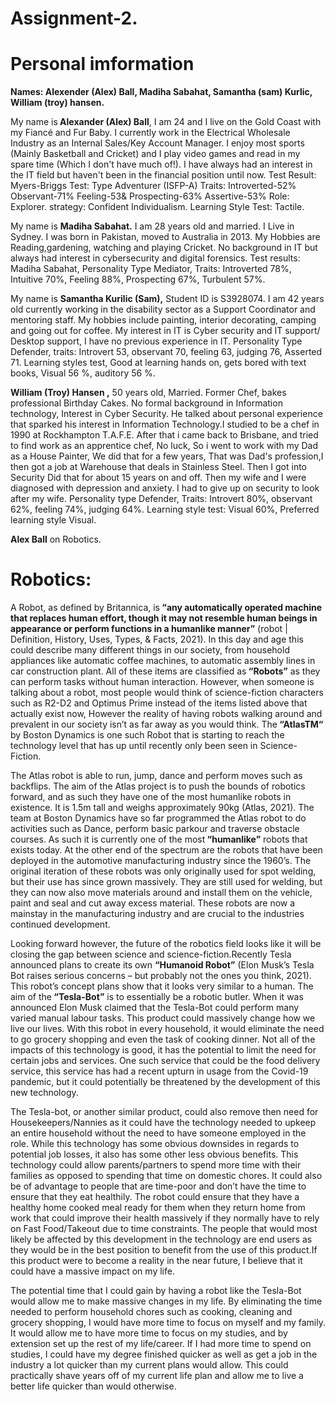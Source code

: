 # Assignment-2.
<!DOCTYPE html>
<html>
<head>
<title> Assignment-2</title>
 </head>
 <body>
   <h1>Personal imformation</h1>
<p><b> Names: Alexender (Alex) Ball, Madiha Sabahat, Samantha (sam) Kurlic, William (troy) hansen.</b>
  
  My name is<b> Alexander (Alex) Ball</b>, I am 24 and I live on the Gold Coast with my Fiancé and Fur Baby. I currently work in the Electrical Wholesale Industry as an Internal Sales/Key Account Manager. I enjoy most sports (Mainly Basketball and Cricket) and I play video games and read in my spare time (Which I don't have much of!). I have always had an interest in the IT field but haven't been in the financial position until now.
 Test Result: Myers-Briggs Test: Type Adventurer (ISFP-A) Traits: Introverted-52% Observant-71% Feeling-53& Prospecting-63% Assertive-53% Role: Explorer. strategy: Confident Individualism. Learning Style Test: Tactile.
  
  My name is <b>Madiha Sabahat.</b> I am 28 years old and married. I Live in Sydney. I was born in Pakistan, moved to Australia in 2013. My Hobbies are Reading,gardening, watching and playing Cricket.  No background in IT but always had interest in cybersecurity and digital forensics.
Test results: Madiha Sabahat, Personality Type Mediator, Traits: Introverted 78%, Intuitive 70%, Feeling 88%, Prospecting 67%, Turbulent 57%.
  
  My name is <b>Samantha Kurilic (Sam),</b> Student ID is S3928074. I am 42 years old currently working in the disability sector as a Support Coordinator and mentoring staff. My hobbies include painting, interior decorating, camping and going out for coffee. My interest in IT is Cyber security and IT support/ Desktop support, I have no previous experience in IT. 
Personality Type Defender, traits: Introvert 53, observant 70, feeling 63, judging 76, Asserted 71. Learning styles test, Good at learning hands on, gets bored with text books, Visual 56 %, auditory 56 %.
  
  <b>William (Troy) Hansen ,</b> 50 years old, Married. Former Chef, bakes professional Birthday Cakes. No formal background in Information technology, Interest in Cyber Security. He talked about personal experience that sparked his interest in Information Technology.I studied to be a chef in 1990 at Rockhampton T.A.F.E. After that i came back to Brisbane, and tried to find work as an apprentice chef, No luck, So i went to work with my Dad as a House Painter, We did that for a few years, That was Dad's profession,I then got a job at Warehouse that deals in Stainless Steel. Then I got into Security Did that for about 15 years on and off. Then my wife and I were diagnosed with depression and anxiety. I had to give up on security to look after my wife.
Personality type Defender, Traits: Introvert 80%, observant 62%, feeling 74%, judging 64%. Learning style test: Visual 60%, Preferred learning style Visual.</p>

  <p><b> Alex Ball</b> on Robotics.
  
  <h1>Robotics:</h1> 
<p> A Robot, as defined by Britannica, is<b> “any automatically operated machine that replaces human effort, though it may not resemble human beings in appearance or perform functions in a humanlike manner”</b> (robot | Definition, History, Uses, Types, & Facts, 2021). In this day and age this could describe many different things in our society, from household appliances like automatic coffee machines, to automatic assembly lines in car construction plant. All of these items are classified as<b> “Robots”</b> as they can perform tasks without human interaction. However, when someone is talking about a robot, most people would think of science-fiction characters such as R2-D2 and Optimus Prime instead of the items listed above that actually exist now, However the reality of having robots walking around and prevalent in our society isn’t as far away as you would think. The<b> “AtlasTM“</b> by Boston Dynamics is one such Robot that is starting to reach the technology level that has up until recently only been seen in Science-Fiction.</p>
<p> The Atlas robot is able to run, jump, dance and perform moves such as backflips. The aim of the Atlas project is to push the bounds of robotics forward, and as such they have one of the most humanlike robots in existence. It is 1.5m tall and weighs approximately 90kg (Atlas, 2021). The team at Boston Dynamics have so far programmed the Atlas robot to do activities such as Dance, perform basic parkour and traverse obstacle courses. As such it is currently one of the most<b> “humanlike”</b> robots that exists today. At the other end of the spectrum are the robots that have been deployed in the automotive manufacturing industry since the 1960’s. The original iteration of these robots was only originally used for spot welding, but their use has since grown massively. They are still used for welding, but they can now also move materials around and install them on the vehicle, paint and seal and cut away excess material. These robots are now a mainstay in the manufacturing industry and are crucial to the industries continued development.</p>
<p> Looking forward however, the future of the robotics field looks like it will be closing the gap between science and science-fiction.Recently Tesla announced plans to create its own <b>“Humanoid Robot”</b> (Elon Musk’s Tesla Bot raises serious concerns – but probably not the ones you think, 2021). This robot’s concept plans show that it looks very similar to a human. The aim of the<b> “Tesla-Bot”</b> is to essentially be a robotic butler. When it was announced Elon Musk claimed that the Tesla-Bot could perform many varied manual labour tasks. This product could massively change how we live our lives. With this robot in every household, it would eliminate the need to go grocery shopping and even the task of cooking dinner. Not all of the impacts of this technology is good, it has the potential to limit the need for certain jobs and services. One such service that could be the food delivery service, this service has had a recent upturn in usage from the Covid-19 pandemic, but it could potentially be threatened by the development of this new technology.</p>
<p> The Tesla-bot, or another similar product, could also remove then need for Housekeepers/Nannies as it could have the technology needed to upkeep an entire household without the need to have someone employed in the role.  While this technology has some obvious downsides in regards to potential job losses, it also has some other less obvious benefits. This technology could allow parents/partners to spend more time with their families as opposed to spending that time on domestic chores. It could also be of advantage to people that are time-poor and don’t have the time to ensure that they eat healthily. The robot could ensure that they have a healthy home cooked meal ready for them when they return home from work that could improve their health massively if they normally have to rely on Fast Food/Takeout due to time constraints. The people that would most likely be affected by this development in the technology are end users as they would be in the best position to benefit from the use of this product.If this product were to become a reality in the near future, I believe that it could have a massive impact on my life.</p>
 <p>The potential time that I could gain by having a robot like the Tesla-Bot would allow me to make massive changes in my life. By eliminating the time needed to perform household chores such as cooking, cleaning and grocery shopping, I would have more time to focus on myself and my family. It would allow me to have more time to focus on my studies, and by extension set up the rest of my life/career. If I had more time to spend on studies, I could have my degree finished quicker as well as get a job in the industry a lot quicker than my current plans would allow. This could practically shave years off of my current life plan and allow me to live a better life quicker than would otherwise.</p> 
